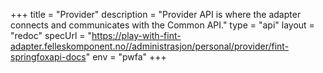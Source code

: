 +++
title = "Provider"
description = "Provider API is where the adapter connects and communicates with the Common API."
type = "api"
layout = "redoc"
specUrl = "https://play-with-fint-adapter.felleskomponent.no//administrasjon/personal/provider/fint-springfoxapi-docs"
env = "pwfa"
+++
